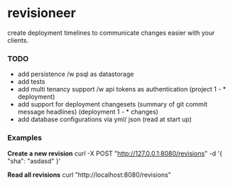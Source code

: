 # revisioneer

create deployment timelines to communicate changes easier with your clients.

### TODO

- add persistence /w psql as datastorage
- add tests
- add multi tenancy support /w api tokens as authentication (project 1 - * deployment)
- add support for deployment changesets (summary of git commit message headlines) (deployment 1 - * changes)
- add database configurations via yml/ json (read at start up)

### Examples

**Create a new revision**
curl -X POST "http://127.0.0.1:8080/revisions" -d '{ "sha": "asdasd" }'

**Read all revisions**
curl "http://localhost:8080/revisions"